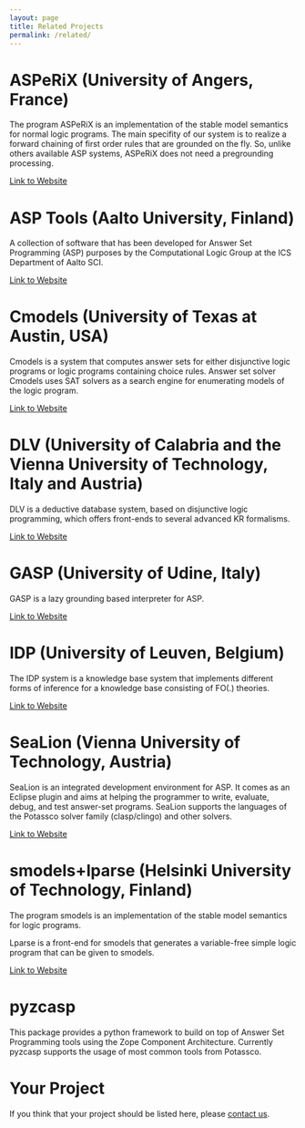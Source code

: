 ```yaml
---
layout: page
title: Related Projects
permalink: /related/
---
```


# ASPeRiX (University of Angers, France)

The program ASPeRiX is an implementation of the stable model semantics for
normal logic programs.  The main specifity of our system is to realize a
forward chaining of first order rules that are grounded on the fly. So, unlike
others available ASP systems, ASPeRiX does not need a pregrounding processing.

[Link to Website](http://www.info.univ-angers.fr/pub/claire/asperix/)

# ASP Tools (Aalto University, Finland)

A collection of software that has been developed for Answer Set Programming (ASP) 
purposes by the Computational Logic Group at the ICS Department of Aalto SCI.

[Link to Website](http://research.ics.aalto.fi/software/asp/)

# Cmodels (University of Texas at Austin, USA)

Cmodels is a system that computes answer sets for either disjunctive logic
programs or logic programs containing choice rules. Answer set solver Cmodels
uses SAT solvers as a search engine for enumerating models of the logic
program.

[Link to Website](http://www.cs.utexas.edu/~tag/cmodels/)

# DLV (University of Calabria and the Vienna University of Technology, Italy and Austria)
DLV is a deductive database system, based on disjunctive logic programming, 
which offers front-ends to several advanced KR formalisms.</p>

[Link to Website](http://www.dlvsystem.com/dlv/)

# GASP (University of Udine, Italy)

GASP is a lazy grounding based interpreter for ASP.

[Link to Website](http://sole.dimi.uniud.it/~agostino.dovier/GASP/)

# IDP (University of Leuven, Belgium)

The IDP system is a knowledge base system that implements different forms of
inference for a knowledge base consisting of FO(.) theories.

[Link to Website](http://dtai.cs.kuleuven.be/krr/software)

# SeaLion (Vienna University of Technology, Austria)

SeaLion is an integrated development environment for ASP.
It comes as an Eclipse plugin and aims at helping the programmer to
write, evaluate, debug, and test answer-set programs. SeaLion supports
the languages of the Potassco solver family (clasp/clingo) and other
solvers.

[Link to Website](http://www.sealion.at)

# smodels+lparse (Helsinki University of Technology, Finland)

The program smodels is an implementation of the stable model semantics for
logic programs.

Lparse is a front-end for smodels that generates a variable-free simple logic
program that can be given to smodels.

[Link to Website](http://www.tcs.hut.fi/Software/smodels/)

# pyzcasp

This package provides a python framework to build on top of Answer Set Programming tools
using the Zope Component Architecture. Currently pyzcasp supports the usage of most common tools from Potassco.

# Your Project

If you think that your project should be listed here, please [contact us](/support/).
